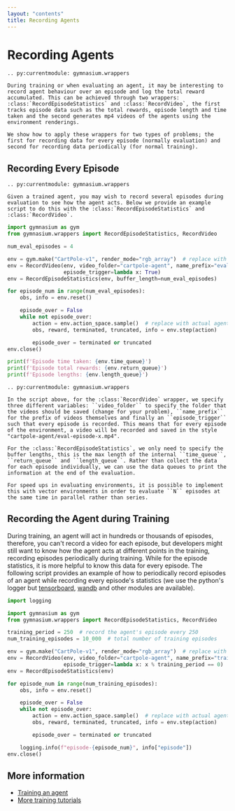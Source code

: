 ```yaml
---
layout: "contents"
title: Recording Agents
---
```


# Recording Agents

```{eval-rst}
.. py:currentmodule: gymnasium.wrappers

During training or when evaluating an agent, it may be interesting to record agent behaviour over an episode and log the total reward accumulated. This can be achieved through two wrappers: :class:`RecordEpisodeStatistics` and :class:`RecordVideo`, the first tracks episode data such as the total rewards, episode length and time taken and the second generates mp4 videos of the agents using the environment renderings.

We show how to apply these wrappers for two types of problems; the first for recording data for every episode (normally evaluation) and second for recording data periodically (for normal training).
```

## Recording Every Episode

```{eval-rst}
.. py:currentmodule: gymnasium.wrappers

Given a trained agent, you may wish to record several episodes during evaluation to see how the agent acts. Below we provide an example script to do this with the :class:`RecordEpisodeStatistics` and :class:`RecordVideo`.
```

```python
import gymnasium as gym
from gymnasium.wrappers import RecordEpisodeStatistics, RecordVideo

num_eval_episodes = 4

env = gym.make("CartPole-v1", render_mode="rgb_array")  # replace with your environment
env = RecordVideo(env, video_folder="cartpole-agent", name_prefix="eval",
                  episode_trigger=lambda x: True)
env = RecordEpisodeStatistics(env, buffer_length=num_eval_episodes)

for episode_num in range(num_eval_episodes):
    obs, info = env.reset()

    episode_over = False
    while not episode_over:
        action = env.action_space.sample()  # replace with actual agent
        obs, reward, terminated, truncated, info = env.step(action)

        episode_over = terminated or truncated
env.close()

print(f'Episode time taken: {env.time_queue}')
print(f'Episode total rewards: {env.return_queue}')
print(f'Episode lengths: {env.length_queue}')
```

```{eval-rst}
.. py:currentmodule: gymnasium.wrappers

In the script above, for the :class:`RecordVideo` wrapper, we specify three different variables: ``video_folder`` to specify the folder that the videos should be saved (change for your problem), ``name_prefix`` for the prefix of videos themselves and finally an ``episode_trigger`` such that every episode is recorded. This means that for every episode of the environment, a video will be recorded and saved in the style "cartpole-agent/eval-episode-x.mp4".

For the :class:`RecordEpisodeStatistics`, we only need to specify the buffer lengths, this is the max length of the internal ``time_queue``, ``return_queue`` and ``length_queue``. Rather than collect the data for each episode individually, we can use the data queues to print the information at the end of the evaluation.

For speed ups in evaluating environments, it is possible to implement this with vector environments in order to evaluate ``N`` episodes at the same time in parallel rather than series.
```

## Recording the Agent during Training

During training, an agent will act in hundreds or thousands of episodes, therefore, you can't record a video for each episode, but developers might still want to know how the agent acts at different points in the training, recording episodes periodically during training. While for the episode statistics, it is more helpful to know this data for every episode. The following script provides an example of how to periodically record episodes of an agent while recording every episode's statistics (we use the python's logger but [tensorboard](https://www.tensorflow.org/tensorboard), [wandb](https://docs.wandb.ai/guides/track) and other modules are available).

```python
import logging

import gymnasium as gym
from gymnasium.wrappers import RecordEpisodeStatistics, RecordVideo

training_period = 250  # record the agent's episode every 250
num_training_episodes = 10_000  # total number of training episodes

env = gym.make("CartPole-v1", render_mode="rgb_array")  # replace with your environment
env = RecordVideo(env, video_folder="cartpole-agent", name_prefix="training",
                  episode_trigger=lambda x: x % training_period == 0)
env = RecordEpisodeStatistics(env)

for episode_num in range(num_training_episodes):
    obs, info = env.reset()

    episode_over = False
    while not episode_over:
        action = env.action_space.sample()  # replace with actual agent
        obs, reward, terminated, truncated, info = env.step(action)

        episode_over = terminated or truncated

    logging.info(f"episode-{episode_num}", info["episode"])
env.close()
```

## More information

* [Training an agent](train_agent.md)
* [More training tutorials](../tutorials/training_agents)
